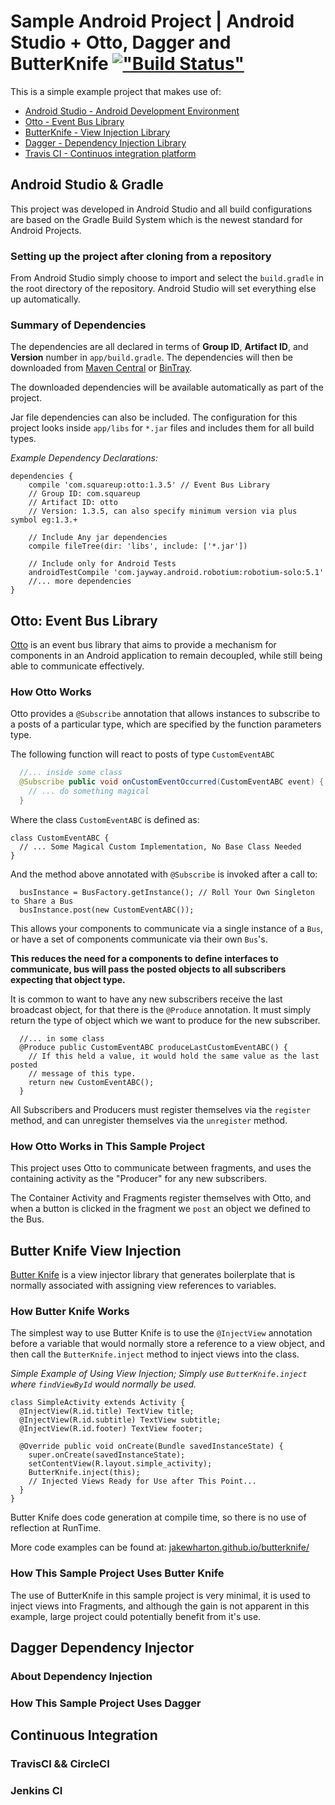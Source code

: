 Sample Android Project | Android Studio + Otto, Dagger and ButterKnife [!["Build Status"](https://travis-ci.org/blad/android-studio-example-project.svg?branch=master)](https://travis-ci.org/blad/android-studio-example-project)
===================================================================================================================================================

This is a simple example project that makes use of:

- [Android Studio - Android Development Environment](https://developer.android.com/sdk/installing/studio.html)
- [Otto - Event Bus Library](http://square.github.io/otto/)
- [ButterKnife - View Injection Library](http://jakewharton.github.io/butterknife/)
- [Dagger - Dependency Injection Library](http://square.github.io/dagger/)
- [Travis CI - Continuos integration platform](https://travis-ci.org/)

## Android Studio & Gradle

This project was developed in Android Studio and all build configurations are
based on the Gradle Build System which is the newest standard for Android Projects.

### Setting up the project after cloning from a repository

From Android Studio simply choose to import and select the `build.gradle` in the
root directory of the repository. Android Studio will set everything else up
automatically.

### Summary of Dependencies

The dependencies are all declared in terms of **Group ID**, **Artifact ID**, and
**Version** number in `app/build.gradle`. The dependencies will then be downloaded
from [Maven Central](http://search.maven.org/) or [BinTray](https://bintray.com/).

The downloaded dependencies will be available automatically as part of the project.

Jar file dependencies can also be included. The configuration for this project
looks inside `app/libs` for `*.jar` files and includes them for all build types.


*Example Dependency Declarations:*
```
dependencies {
    compile 'com.squareup:otto:1.3.5' // Event Bus Library
    // Group ID: com.squareup
    // Artifact ID: otto
    // Version: 1.3.5, can also specify minimum version via plus symbol eg:1.3.+

    // Include Any jar dependencies
    compile fileTree(dir: 'libs', include: ['*.jar'])

    // Include only for Android Tests
    androidTestCompile 'com.jayway.android.robotium:robotium-solo:5.1'
    //... more dependencies
}
```


## Otto: Event Bus Library
[Otto](http://square.github.io/otto/) is an event bus library that aims to provide
a mechanism for components in an Android application to remain decoupled, while
still being able to communicate effectively.

### How Otto Works
Otto provides a `@Subscribe` annotation that allows instances to subscribe to a
posts of a particular type, which are specified by the function parameters type.

The following function will react to posts of type `CustomEventABC`
```Java
  //... inside some class
  @Subscribe public void onCustomEventOccurred(CustomEventABC event) {
    // ... do something magical
  }  
```

Where the class `CustomEventABC` is defined as:

```
class CustomEventABC {
  // ... Some Magical Custom Implementation, No Base Class Needed
}
```

And the method above annotated with `@Subscribe` is invoked after a call to:
```
  busInstance = BusFactory.getInstance(); // Roll Your Own Singleton to Share a Bus
  busInstance.post(new CustomEventABC());
```

This allows your components to communicate via a single instance of a `Bus`, or have
a set of components communicate via their own `Bus`'s.

**This reduces the need for a components to define interfaces to communicate,
bus will pass the posted objects to all subscribers expecting that object type.**

It is common to want to have any new subscribers receive the last broadcast object,
for that there is the `@Produce` annotation. It must simply return the type of object
which we want to produce for the new subscriber.

```
  //... in some class
  @Produce public CustomEventABC produceLastCustomEventABC() {
    // If this held a value, it would hold the same value as the last posted
    // message of this type.
    return new CustomEventABC();
  }
```

All Subscribers and Producers must register themselves via the `register` method,
and can unregister themselves via the `unregister` method.

### How Otto Works in This Sample Project
This project uses Otto to communicate between fragments, and uses the containing
activity as the "Producer" for any new subscribers.

The Container Activity and Fragments register themselves with Otto, and when a
button is clicked in the fragment we `post` an object we defined to the Bus.

## Butter Knife View Injection

[Butter Knife](http://jakewharton.github.io/butterknife/) is a view injector library
that generates boilerplate that is normally associated with assigning view references
to variables.

### How Butter Knife Works
The simplest way to use Butter Knife is to use the `@InjectView` annotation
before a variable that would normally store a reference to a view object, and then
call the `ButterKnife.inject` method to inject views into the class.

*Simple Example of Using View Injection; Simply use `ButterKnife.inject` where
`findViewById` would normally be used.*
```
class SimpleActivity extends Activity {
  @InjectView(R.id.title) TextView title;
  @InjectView(R.id.subtitle) TextView subtitle;
  @InjectView(R.id.footer) TextView footer;

  @Override public void onCreate(Bundle savedInstanceState) {
    super.onCreate(savedInstanceState);
    setContentView(R.layout.simple_activity);
    ButterKnife.inject(this);
    // Injected Views Ready for Use after This Point...
  }
}
```

Butter Knife does code generation at compile time, so there is no use of reflection
at RunTime.

More code examples can be found at: [jakewharton.github.io/butterknife/](http://jakewharton.github.io/butterknife/)

### How This Sample Project Uses Butter Knife

The use of ButterKnife in this sample project is very minimal, it is used to inject
views into Fragments, and although the gain is not apparent in this example,
large project could potentially benefit from it's use.

## Dagger Dependency Injector

### About Dependency Injection

### How This Sample Project Uses Dagger

## Continuous Integration

### TravisCI && CircleCI

### Jenkins CI
